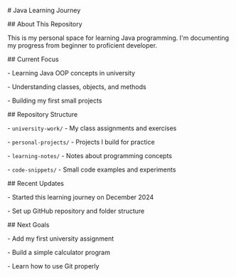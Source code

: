 \# Java Learning Journey



\## About This Repository

This is my personal space for learning Java programming. I'm documenting my progress from beginner to proficient developer.



\## Current Focus

\- Learning Java OOP concepts in university

\- Understanding classes, objects, and methods

\- Building my first small projects



\## Repository Structure

\- `university-work/` - My class assignments and exercises

\- `personal-projects/` - Projects I build for practice  

\- `learning-notes/` - Notes about programming concepts

\- `code-snippets/` - Small code examples and experiments



\## Recent Updates

\- Started this learning journey on December 2024

\- Set up GitHub repository and folder structure



\## Next Goals

\- Add my first university assignment

\- Build a simple calculator program

\- Learn how to use Git properly

